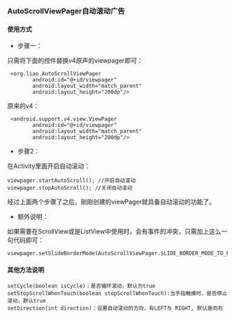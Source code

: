 ### AutoScrollViewPager自动滚动广告
#### 使用方式
* 步骤一：

只需将下面的控件替换v4原声的viewpager即可：

	 <org.liao.AutoScrollViewPager
            android:id="@+id/viewpager"
            android:layout_width="match_parent"
            android:layout_height="200dp"/>
原来的v4：
	
	 <android.support.v4.view.ViewPager
            android:id="@+id/viewpager"
            android:layout_width="match_parent"
            android:layout_height="200dp"/>

* 步骤2：

在Activity里面开启自动滚动：
	
	viewpager.startAutoScroll(); //开启自动滚动
	viewpager.stopAutoScroll(); //关闭自动滚动

经过上面两个步骤了之后，刚刚创建的viewPager就具备自动滚动的功能了。

* 额外说明：

如果需要在ScrollView或是ListView中使用时，会有事件的冲突，只需加上这么一句代码即可：

	viewpager.setSlideBorderMode(AutoScrollViewPager.SLIDE_BORDER_MODE_TO_PARENT);

#### 其他方法说明

	setCycle(boolean isCycle)：是否循环滚动，默认为true
	setStopScrollWhenTouch(boolean stopScrollWhenTouch):当手指触摸时，是否停止滚动，默认true
	setDirection(int direction)：设置自动滚动的方向，有LEFT与 RIGHT, 默认是向右
	